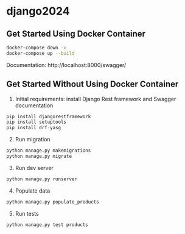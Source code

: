 # django2024

## Get Started Using Docker Container
 ```bash
docker-compose down -v
docker-compose up --build
```

Documentation: http://localhost:8000/swagger/

## Get Started Without Using Docker Container
1. Initial requirements: install Django Rest framework and Swagger documentation
 ```python
pip install djangorestframework
pip install setuptools
pip install drf-yasg
```

2. Run migration
 ```python
python manage.py makemigrations
python manage.py migrate
```

3. Run dev server
 ```python
python manage.py runserver
```


4. Populate data
 ```python
python manage.py populate_products
```

5. Run tests
 ```python
python manage.py test products
```
